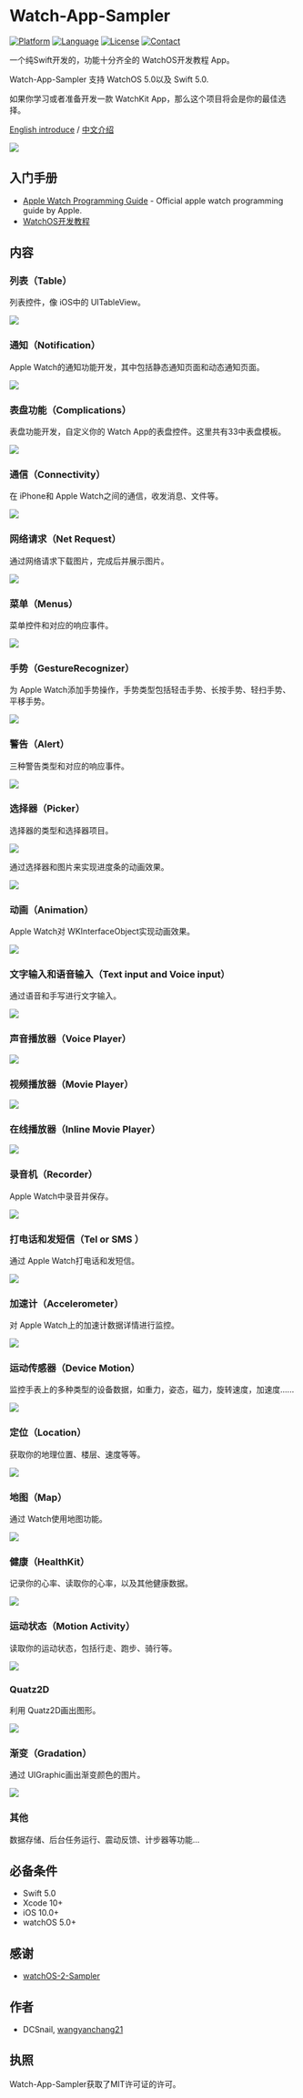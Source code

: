 # Watch-App-Sampler

[![Platform](https://img.shields.io/badge/platform-%20watchOS%20%7C%20iOS-lightgray.svg)]()
[![Language](https://img.shields.io/badge/swift-5.0-orange.svg)](http://swift.org)
[![License](http://img.shields.io/badge/license-MIT-blue.svg)](http://mit-license.org)
[![Contact](https://img.shields.io/badge/contact-wangyanchang21-green.svg)](https://github.com/wangyanchang21)


一个纯Swift开发的，功能十分齐全的 WatchOS开发教程 App。

Watch-App-Sampler 支持 WatchOS 5.0以及 Swift 5.0.

如果你学习或者准备开发一款 WatchKit App，那么这个项目将会是你的最佳选择。

[English introduce](https://github.com/wangyanchang21/Watch-App-Sampler) / [中文介绍](https://github.com/wangyanchang21/Watch-App-Sampler/blob/master/README_chinese.md)

![](https://github.com/wangyanchang21/Watch-App-Sampler/blob/master/image/watch.jpg)


## 入门手册

- [Apple Watch Programming Guide](https://developer.apple.com/library/ios/documentation/General/Conceptual/WatchKitProgrammingGuide/index.html) - Official apple watch programming guide by Apple.
- [WatchOS开发教程](https://blog.csdn.net/wangyanchang21/article/details/80928126)

## 内容

### 列表（Table）

列表控件，像 iOS中的 UITableView。

![](https://github.com/wangyanchang21/Watch-App-Sampler/blob/master/image/table.gif)

### 通知（Notification）

Apple Watch的通知功能开发，其中包括静态通知页面和动态通知页面。

![](https://github.com/wangyanchang21/Watch-App-Sampler/blob/master/image/notification.gif)

### 表盘功能（Complications）

表盘功能开发，自定义你的 Watch App的表盘控件。这里共有33中表盘模板。

![](https://github.com/wangyanchang21/Watch-App-Sampler/blob/master/image/complication.png)

### 通信（Connectivity）

在 iPhone和 Apple Watch之间的通信，收发消息、文件等。

![](https://github.com/wangyanchang21/Watch-App-Sampler/blob/master/image/connectivity.gif)

### 网络请求（Net Request）

通过网络请求下载图片，完成后并展示图片。

![](https://github.com/wangyanchang21/Watch-App-Sampler/blob/master/image/request.gif)

### 菜单（Menus）

菜单控件和对应的响应事件。

![](https://github.com/wangyanchang21/Watch-App-Sampler/blob/master/image/menum.gif)


### 手势（GestureRecognizer）

为 Apple Watch添加手势操作，手势类型包括轻击手势、长按手势、轻扫手势、平移手势。

![](https://github.com/wangyanchang21/Watch-App-Sampler/blob/master/image/gesture.gif)


### 警告（Alert）

三种警告类型和对应的响应事件。

![](https://github.com/wangyanchang21/Watch-App-Sampler/blob/master/image/alert.gif)

### 选择器（Picker）

选择器的类型和选择器项目。

![](https://github.com/wangyanchang21/Watch-App-Sampler/blob/master/image/picker.gif)

通过选择器和图片来实现进度条的动画效果。

![](https://github.com/wangyanchang21/Watch-App-Sampler/blob/master/image/progress.gif)

### 动画（Animation）

Apple Watch对 WKInterfaceObject实现动画效果。

![](https://github.com/wangyanchang21/Watch-App-Sampler/blob/master/image/animation.gif)

### 文字输入和语音输入（Text input and Voice input）

通过语音和手写进行文字输入。

![](https://github.com/wangyanchang21/Watch-App-Sampler/blob/master/image/textInput.gif)

### 声音播放器（Voice Player）

![](https://github.com/wangyanchang21/Watch-App-Sampler/blob/master/image/voicePlayer.gif)

### 视频播放器（Movie Player）

![](https://github.com/wangyanchang21/Watch-App-Sampler/blob/master/image/moviePlayer.gif)

### 在线播放器（Inline Movie Player）

![](https://github.com/wangyanchang21/Watch-App-Sampler/blob/master/image/inlinePlayer.gif)

### 录音机（Recorder）

Apple Watch中录音并保存。

![](https://github.com/wangyanchang21/Watch-App-Sampler/blob/master/image/record.gif)

### 打电话和发短信（Tel or SMS ）

通过 Apple Watch打电话和发短信。

![](https://github.com/wangyanchang21/Watch-App-Sampler/blob/master/image/openUrl.gif)

### 加速计（Accelerometer）

对 Apple Watch上的加速计数据详情进行监控。

![](https://github.com/wangyanchang21/Watch-App-Sampler/blob/master/image/accelerometer.png)

### 运动传感器（Device Motion）

监控手表上的多种类型的设备数据，如重力，姿态，磁力，旋转速度，加速度......

![](https://github.com/wangyanchang21/Watch-App-Sampler/blob/master/image/deviceMotion.gif)

### 定位（Location）

获取你的地理位置、楼层、速度等等。

![](https://github.com/wangyanchang21/Watch-App-Sampler/blob/master/image/location.png)

### 地图（Map）

通过 Watch使用地图功能。

![](https://github.com/wangyanchang21/Watch-App-Sampler/blob/master/image/map.png)

### 健康（HealthKit）

记录你的心率、读取你的心率，以及其他健康数据。

![](https://github.com/wangyanchang21/Watch-App-Sampler/blob/master/image/heartRate.png)

### 运动状态（Motion Activity）

读取你的运动状态，包括行走、跑步、骑行等。

![](https://github.com/wangyanchang21/Watch-App-Sampler/blob/master/image/motionActivity.png)

### Quatz2D

利用 Quatz2D画出图形。

![](https://github.com/wangyanchang21/Watch-App-Sampler/blob/master/image/quatz.gif)

### 渐变（Gradation）

通过 UIGraphic画出渐变颜色的图片。

![](https://github.com/wangyanchang21/Watch-App-Sampler/blob/master/image/graphic.gif)


### 其他

数据存储、后台任务运行、震动反馈、计步器等功能...


## 必备条件

- Swift 5.0
- Xcode 10+
- iOS 10.0+
- watchOS 5.0+

## 感谢

- [watchOS-2-Sampler](https://github.com/shu223/watchOS-2-Sampler)

## 作者

- DCSnail, [wangyanchang21](https://github.com/wangyanchang21)

## 执照

Watch-App-Sampler获取了MIT许可证的许可。

